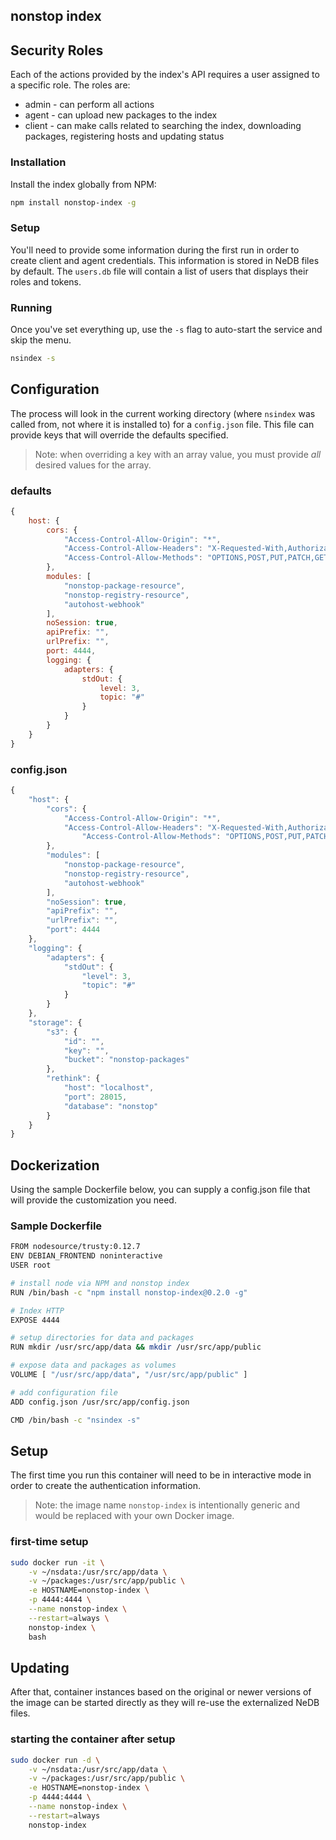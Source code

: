 ## nonstop index

## Security Roles
Each of the actions provided by the index's API requires a user assigned to a specific role. The roles are:

 * admin - can perform all actions
 * agent - can upload new packages to the index
 * client - can make calls related to searching the index, downloading packages, registering hosts and updating status

### Installation
Install the index globally from NPM:

```bash
npm install nonstop-index -g
```

### Setup
You'll need to provide some information during the first run in order to create client and agent credentials. This information is stored in NeDB files by default. The `users.db` file will contain a list of users that displays their roles and tokens.

### Running
Once you've set everything up, use the `-s` flag to auto-start the service and skip the menu.

```bash
nsindex -s
```

## Configuration
The process will look in the current working directory (where `nsindex` was called from, not where it is installed to) for a `config.json` file. This file can provide keys that will override the defaults specified.

> Note: when overriding a key with an array value, you must provide _all_ desired values for the array.

### defaults
```javascript
{
	host: {
		cors: {
			"Access-Control-Allow-Origin": "*",
			"Access-Control-Allow-Headers": "X-Requested-With,Authorization,Content-Type",
			"Access-Control-Allow-Methods": "OPTIONS,POST,PUT,PATCH,GET,DELETE"
		},
		modules: [
			"nonstop-package-resource",
			"nonstop-registry-resource",
			"autohost-webhook"
		],
		noSession: true,
		apiPrefix: "",
		urlPrefix: "",
		port: 4444,
		logging: {
			adapters: {
				stdOut: {
					level: 3,
					topic: "#"
				}
			}
		}
	}
}
```

### config.json
```javascript
{
	"host": {
		"cors": {
			"Access-Control-Allow-Origin": "*",
			"Access-Control-Allow-Headers": "X-Requested-With,Authorization,Content-Type",
				"Access-Control-Allow-Methods": "OPTIONS,POST,PUT,PATCH,GET,DELETE"
		},
		"modules": [
			"nonstop-package-resource",
			"nonstop-registry-resource",
			"autohost-webhook"
		],
		"noSession": true,
		"apiPrefix": "",
		"urlPrefix": "",
		"port": 4444
	},
	"logging": {
		"adapters": {
			"stdOut": {
				"level": 3,
				"topic": "#"
			}
		}
	},
	"storage": {
		"s3": {
			"id": "",
			"key": "",
			"bucket": "nonstop-packages"
		},
		"rethink": {
			"host": "localhost",
			"port": 28015,
			"database": "nonstop"
		}
	}
}
```

## Dockerization
Using the sample Dockerfile below, you can supply a config.json file that will provide the customization you need.

### Sample Dockerfile
```bash
FROM nodesource/trusty:0.12.7
ENV DEBIAN_FRONTEND noninteractive
USER root

# install node via NPM and nonstop index
RUN /bin/bash -c "npm install nonstop-index@0.2.0 -g"

# Index HTTP
EXPOSE 4444

# setup directories for data and packages
RUN mkdir /usr/src/app/data && mkdir /usr/src/app/public

# expose data and packages as volumes
VOLUME [ "/usr/src/app/data", "/usr/src/app/public" ]

# add configuration file
ADD config.json /usr/src/app/config.json

CMD /bin/bash -c "nsindex -s"
```

## Setup
The first time you run this container will need to be in interactive mode in order to create the authentication information.

> Note: the image name `nonstop-index` is intentionally generic and would be replaced with your own Docker image.

### first-time setup
```bash
sudo docker run -it \
	-v ~/nsdata:/usr/src/app/data \
	-v ~/packages:/usr/src/app/public \
	-e HOSTNAME=nonstop-index \
	-p 4444:4444 \
	--name nonstop-index \
	--restart=always \
	nonstop-index \
	bash
```

## Updating
After that, container instances based on the original or newer versions of the image can be started directly as they will re-use the externalized NeDB files.

### starting the container after setup
```bash
sudo docker run -d \
	-v ~/nsdata:/usr/src/app/data \
	-v ~/packages:/usr/src/app/public \
	-e HOSTNAME=nonstop-index \
	-p 4444:4444 \
	--name nonstop-index \
	--restart=always
	nonstop-index
```
